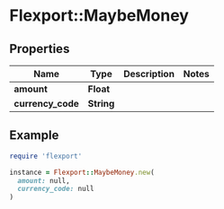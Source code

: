 # Flexport::MaybeMoney

## Properties

| Name | Type | Description | Notes |
| ---- | ---- | ----------- | ----- |
| **amount** | **Float** |  |  |
| **currency_code** | **String** |  |  |

## Example

```ruby
require 'flexport'

instance = Flexport::MaybeMoney.new(
  amount: null,
  currency_code: null
)
```

